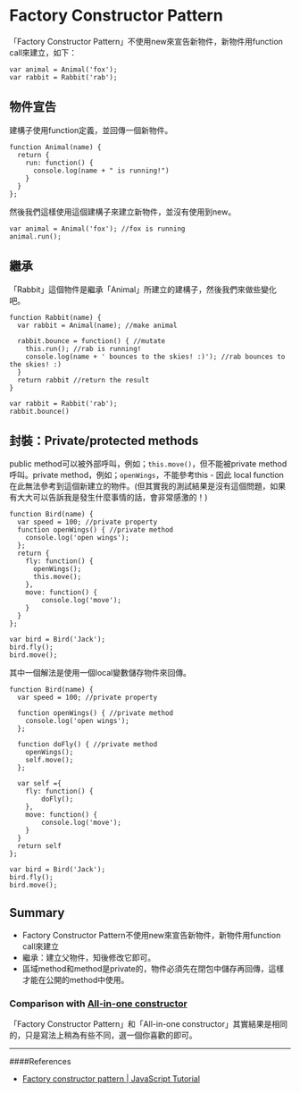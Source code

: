 # Factory Constructor Pattern
「Factory Constructor Pattern」不使用new來宣告新物件，新物件用function call來建立，如下：

	var animal = Animal('fox');
	var rabbit = Rabbit('rab');

<!-- more -->

## 物件宣告
建構子使用function定義，並回傳一個新物件。

	function Animal(name) {
	  return {
	    run: function() {
	      console.log(name + " is running!")
	    }
	  }
	};

然後我們這樣使用這個建構子來建立新物件，並沒有使用到new。
	
	var animal = Animal('fox'); //fox is running
	animal.run();

## 繼承
「Rabbit」這個物件是繼承「Animal」所建立的建構子，然後我們來做些變化吧。

	function Rabbit(name) {
	  var rabbit = Animal(name); //make animal
	 
	  rabbit.bounce = function() { //mutate
	    this.run(); //rab is running!
	    console.log(name + ' bounces to the skies! :)'); //rab bounces to the skies! :)
	  }
	  return rabbit //return the result
	}
	 
	var rabbit = Rabbit('rab');
	rabbit.bounce()

## 封裝：Private/protected methods
public method可以被外部呼叫，例如；`this.move()`，但不能被private method呼叫。private method，例如；`openWings`，不能參考this - 因此 local function在此無法參考到這個新建立的物件。(但其實我的測試結果是沒有這個問題，如果有大大可以告訴我是發生什麼事情的話，會非常感激的！)

	function Bird(name) {
	  var speed = 100; //private property
	  function openWings() { //private method
	  	console.log('open wings');
	  };
	  return {
	    fly: function() {
	      openWings();
	      this.move();
	    },
	    move: function() {
	    	console.log('move');
	    } 
	  }
	};
	
	var bird = Bird('Jack');
	bird.fly();
	bird.move();


其中一個解法是使用一個local變數儲存物件來回傳。

	function Bird(name) {
	  var speed = 100; //private property
	  
	  function openWings() { //private method
	  	console.log('open wings');
	  };	
	  
	  function doFly() { //private method
	    openWings();
	    self.move();
	  };
	 
	  var self ={
	    fly: function() { 
	    	doFly(); 
	    },
	    move: function() {
	    	console.log('move');
	    }   
	  }
	  return self
	};
	
	var bird = Bird('Jack');
	bird.fly();
	bird.move();

## Summary
- Factory Constructor Pattern不使用new來宣告新物件，新物件用function call來建立
- 繼承：建立父物件，知後修改它即可。
- 區域method和method是private的，物件必須先在閉包中儲存再回傳，這樣才能在公開的method中使用。

### Comparison with [All-in-one constructor](https://github.com/cythilya/javascript-info/blob/master/object-oriented-programming/all-in-one-constructor-pattern.md)

「Factory Constructor Pattern」和「All-in-one constructor」其實結果是相同的，只是寫法上稍為有些不同，選一個你喜歡的即可。

---
####References
- [Factory constructor pattern | JavaScript Tutorial](http://javascript.info/tutorial/factory-constructor-pattern)
<!-- - [JavaScript Object Oriented Programming - Factory Constructor Pattern 筆記](https://github.com/cythilya/javascript-info/blob/master/object-oriented-programming/factory-constructor-pattern.md)：持續更新中... -->